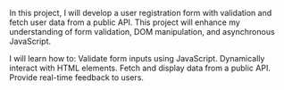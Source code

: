 In this project, I will develop a user registration form with validation and fetch user data from a public API. This project will enhance my understanding of form validation, DOM manipulation, and asynchronous JavaScript.

I will learn how to:
Validate form inputs using JavaScript.
Dynamically interact with HTML elements.
Fetch and display data from a public API.
Provide real-time feedback to users.